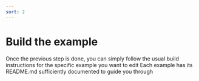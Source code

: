 ```yaml
---
sort: 2
---
```


# Build the example

Once the previous step is done, you can simply follow the usual build instructions for the specific example you want to edit
Each example has its README.md sufficiently documented to guide you through

